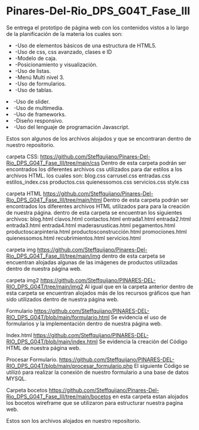 # Pinares-Del-Rio_DPS_G04T_Fase_III
<p>
Se entrega el prototipo de página web con los contenidos vistos a lo largo de la planificación de la materia los cuales son:
<ul>            <li>-Uso de elementos básicos de una estructura de HTML5. </li>
	        <li>-Uso de css, css avanzado, clases e ID</li>
		<li>-Modelo de caja. </li>
		<li>-Posicionamiento y visualización. </li>
		<li>-Uso de listas. </li>
		<li>-Menú Multi nivel 3. </li>
		<li>-Uso de formularios. </li>
		<li>-Uso de tablas. </li></ul>
		<li>-Uso de slider. </li>
		<li>-Uso de multimedia. </li>
		<li>-Uso de frameworks. </li>
		<li>-Diseño responsivo. </li>
		<li>-Uso del lenguaje de programación Javascript. </li></ul>

Estos son algunos de los archivos alojados y que se encontraran dentro de nuestro repositorio.
</p>

carpeta CSS:
https://github.com/Steffquijano/Pinares-Del-Rio_DPS_G04T_Fase_III/tree/main/css
Dentro de esta carpeta podrán ser encontrados los diferentes archivos css utilizados para dar estilos a los archivos HTML. los cuales son: 
blog.css
carrusel.css
entradas.css
estilos_index.css
productos.css
quienessomos.css
servicios.css
style.css

carpeta HTML
https://github.com/Steffquijano/Pinares-Del-Rio_DPS_G04T_Fase_III/tree/main/html
Dentro de esta carpeta podrán ser encontrados los diferentes archivos HTML utilizados para para la creación de nuestra página. dentro de esta carpeta se encuentran los siguientes archivos:
blog.html
clavos.html
contactos.html
entrada1.html
entrada2.html
entrada3.html
entrada4.html
maderasrusticas.html
pegamentos.html
productoscarpinteria.html
productosconstrucción.html
promociones.html
quienessomos.html
recubrimientos.html
servicios.html

carpeta img
https://github.com/Steffquijano/Pinares-Del-Rio_DPS_G04T_Fase_III/tree/main/img
dentro de esta carpeta se encuentran alojadas algunas de las imágenes de productos utilizadas dentro de nuestra página web.

carpeta img2
https://github.com/Steffquijano/PINARES-DEL-RIO_DPS_G04T/tree/main/img2
Al igual que en la carpeta anterior dentro de esta carpeta se encuentran alojados más de los recursos gráficos que han sido utilizados dentro de nuestra página web.

Formulario
https://github.com/Steffquijano/PINARES-DEL-RIO_DPS_G04T/blob/main/formulario.html
Se evidencia el uso de formularios y la implementación dentro de nuestra página web.

Index.html
https://github.com/Steffquijano/PINARES-DEL-RIO_DPS_G04T/blob/main/index.html
Se evidencia la creación del Código HTML de nuestra página web.

Procesar Formulario.
https://github.com/Steffquijano/PINARES-DEL-RIO_DPS_G04T/blob/main/procesar_formulario.php
El siguiente Código se utilizó para realizar la conexión de nuestro formulario a una base de datos MYSQL.

Carpeta bocetos
https://github.com/Steffquijano/Pinares-Del-Rio_DPS_G04T_Fase_III/tree/main/bocetos
en esta carpeta estan alojados los bocetos wireframe que se utilizaron para estructurar nuestra pagina web.

Estos son los archivos alojados en nuestro repositorio.

